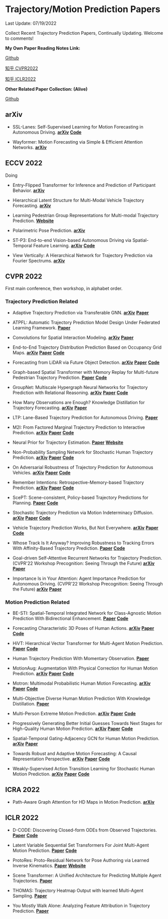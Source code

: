 # Trajectory/Motion Prediction Papers  

Last Update: 07/19/2022

Collect Recent Trajectory Prediction Papers, Continually Updating.
Welcome to comments!

**My Own Paper Reading Notes Link:**

[Github](https://github.com/colorfulfuture/Trajectory_Prediction_Papers/blob/main/Reading%20Notes.md)

[知乎 CVPR2022](https://zhuanlan.zhihu.com/p/480433722) 

[知乎 ICLR2022](https://zhuanlan.zhihu.com/p/470023167)

**Other Related Paper Collection: (Alive)**

[Github](https://github.com/aras62/vision-based-prediction)

## arXiv
- SSL-Lanes: Self-Supervised Learning for Motion Forecasting in Autonomous Driving.
**[arXiv](https://arxiv.org/abs/2206.14116)**
**[Code](https://github.com/AutoVision-cloud/SSL-Lanes)**

- Wayformer: Motion Forecasting via Simple & Efficient Attention Networks.
**[arXiv](https://arxiv.org/abs/2207.05844)**

## ECCV 2022
Doing

- Entry-Flipped Transformer for Inference and Prediction of Participant Behavior.
**[arXiv](https://arxiv.org/abs/2207.06235)**

- Hierarchical Latent Structure for Multi-Modal Vehicle Trajectory Forecasting.
**[arXiv](https://arxiv.org/abs/2207.04624)**

- Learning Pedestrian Group Representations for Multi-modal Trajectory Prediction.
**[Website](https://inhwanbae.github.io/publication/gpgraph/#)**

- Polarimetric Pose Prediction.
**[arXiv](https://arxiv.org/abs/2112.03810)**

- ST-P3: End-to-end Vision-based Autonomous Driving via Spatial-Temporal Feature Learning.
**[arXiv](https://arxiv.org/abs/2207.07601)**
**[Code](https://github.com/OpenPerceptionX/ST-P3)**

- View Vertically: A Hierarchical Network for Trajectory Prediction via Fourier Spectrums.
**[arXiv](https://arxiv.org/abs/2110.07288)**

## CVPR 2022
First main conference, then workshop, in alphabet order.

### Trajectory Prediction Related

- Adaptive Trajectory Prediction via Transferable GNN. 
**[arXiv](https://arxiv.org/abs/2203.05046)**
**[Paper](https://openaccess.thecvf.com/content/CVPR2022/papers/Xu_Adaptive_Trajectory_Prediction_via_Transferable_GNN_CVPR_2022_paper.pdf)**

- ATPFL: Automatic Trajectory Prediction Model Design Under Federated Learning Framework.
**[Paper](https://openaccess.thecvf.com/content/CVPR2022/papers/Wang_ATPFL_Automatic_Trajectory_Prediction_Model_Design_Under_Federated_Learning_Framework_CVPR_2022_paper.pdf)**

- Convolutions for Spatial Interaction Modeling.
**[arXiv](https://arxiv.org/abs/2104.07182)**
**[Paper](https://openaccess.thecvf.com/content/CVPR2022/papers/Su_Convolutions_for_Spatial_Interaction_Modeling_CVPR_2022_paper.pdf)**

- End-to-End Trajectory Distribution Prediction Based on Occupancy Grid Maps.
**[arXiv](https://arxiv.org/abs/2203.16910)**
**[Paper](https://openaccess.thecvf.com/content/CVPR2022/papers/Guo_End-to-End_Trajectory_Distribution_Prediction_Based_on_Occupancy_Grid_Maps_CVPR_2022_paper.pdf)**
**[Code](https://github.com/Kguo-cs/TDOR)**

- Forecasting from LiDAR via Future Object Detection.
**[arXiv](https://arxiv.org/abs/2203.16297)**
**[Paper](https://openaccess.thecvf.com/content/CVPR2022/papers/Peri_Forecasting_From_LiDAR_via_Future_Object_Detection_CVPR_2022_paper.pdf)**
**[Code](https://github.com/neeharperi/FutureDet)**

- Graph-based Spatial Transformer with Memory Replay for Multi-future Pedestrian Trajectory Prediction.
**[Paper](https://openaccess.thecvf.com/content/CVPR2022/papers/Li_Graph-Based_Spatial_Transformer_With_Memory_Replay_for_Multi-Future_Pedestrian_Trajectory_CVPR_2022_paper.pdf)**
**[Code](https://github.com/Jacobieee/ST-MR)**

- GroupNet: Multiscale Hypergraph Neural Networks for Trajectory Prediction with Relational Reasoning.
**[arXiv](https://arxiv.org/abs/2204.08770)**
**[Paper](https://openaccess.thecvf.com/content/CVPR2022/papers/Xu_GroupNet_Multiscale_Hypergraph_Neural_Networks_for_Trajectory_Prediction_With_Relational_CVPR_2022_paper.pdf)**
**[Code](https://github.com/MediaBrain-SJTU/GroupNet)**

- How Many Observations are Enough? Knowledge Distillation for Trajectory Forecasting.
**[arXiv](https://arxiv.org/abs/2203.04781)**
**[Paper](https://openaccess.thecvf.com/content/CVPR2022/papers/Monti_How_Many_Observations_Are_Enough_Knowledge_Distillation_for_Trajectory_Forecasting_CVPR_2022_paper.pdf)**

- LTP: Lane-Based Trajectory Prediction for Autonomous Driving.
**[Paper](https://openaccess.thecvf.com/content/CVPR2022/papers/Wang_LTP_Lane-Based_Trajectory_Prediction_for_Autonomous_Driving_CVPR_2022_paper.pdf)**

- M2I: From Factored Marginal Trajectory Prediction to Interactive Prediction.
**[arXiv](https://arxiv.org/abs/2202.11884)**
**[Paper](https://openaccess.thecvf.com/content/CVPR2022/papers/Sun_M2I_From_Factored_Marginal_Trajectory_Prediction_to_Interactive_Prediction_CVPR_2022_paper.pdf)**
**[Code](https://github.com/Tsinghua-MARS-Lab/M2I)**

- Neural Prior for Trajectory Estimation.
**[Paper](https://openaccess.thecvf.com/content/CVPR2022/papers/Wang_Neural_Prior_for_Trajectory_Estimation_CVPR_2022_paper.pdf)**
**[Website](https://mightychaos.github.io/projects/cvpr22/supplementary/supp.html)**

- Non-Probability Sampling Network for Stochastic Human Trajectory Prediction.
**[arXiv](https://arxiv.org/abs/2203.13471)**
**[Paper](https://openaccess.thecvf.com/content/CVPR2022/papers/Bae_Non-Probability_Sampling_Network_for_Stochastic_Human_Trajectory_Prediction_CVPR_2022_paper.pdf)**
**[Code](https://github.com/inhwanbae/NPSN)**

- On Adversarial Robustness of Trajectory Prediction for Autonomous Vehicles.
**[arXiv](https://arxiv.org/abs/2201.05057)**
**[Paper](https://openaccess.thecvf.com/content/CVPR2022/papers/Zhang_On_Adversarial_Robustness_of_Trajectory_Prediction_for_Autonomous_Vehicles_CVPR_2022_paper.pdf)**
**[Code](https://github.com/zqzqz/AdvTrajectoryPrediction)**

- Remember Intentions: Retrospective-Memory-based Trajectory Prediction.
**[arXiv](https://arxiv.org/abs/2203.11474)**
**[Paper](https://openaccess.thecvf.com/content/CVPR2022/papers/Xu_Remember_Intentions_Retrospective-Memory-Based_Trajectory_Prediction_CVPR_2022_paper.pdf)**
**[Code](https://github.com/MediaBrain-SJTU/MemoNet)**

- ScePT: Scene-consistent, Policy-based Trajectory Predictions for Planning.
**[Paper](https://openaccess.thecvf.com/content/CVPR2022/papers/Chen_ScePT_Scene-Consistent_Policy-Based_Trajectory_Predictions_for_Planning_CVPR_2022_paper.pdf)**
**[Code](https://github.com/nvr-avg/ScePT)**

- Stochastic Trajectory Prediction via Motion Indeterminacy Diffusion.
**[arXiv](https://arxiv.org/abs/2203.13777)**
**[Paper](https://openaccess.thecvf.com/content/CVPR2022/papers/Gu_Stochastic_Trajectory_Prediction_via_Motion_Indeterminacy_Diffusion_CVPR_2022_paper.pdf)**
**[Code](https://github.com/gutianpei/MID)**

- Vehicle Trajectory Prediction Works, But Not Everywhere.
**[arXiv](https://arxiv.org/abs/2112.03909)**
**[Paper](https://openaccess.thecvf.com/content/CVPR2022/papers/Bahari_Vehicle_Trajectory_Prediction_Works_but_Not_Everywhere_CVPR_2022_paper.pdf)**
**[Code](https://github.com/vita-epfl/s-attack)**

- Whose Track Is It Anyway? Improving Robustness to Tracking Errors With Affinity-Based Trajectory Prediction.
**[Paper](https://openaccess.thecvf.com/content/CVPR2022/papers/Weng_Whose_Track_Is_It_Anyway_Improving_Robustness_to_Tracking_Errors_CVPR_2022_paper.pdf)**
**[Code](https://xinshuoweng.com/projects/Affinipred/)**

- Goal-driven Self-Attentive Recurrent Networks for Trajectory Prediction. (CVPR'22 Workshop Precognition: Seeing Through the Future)
**[arXiv](https://arxiv.org/abs/2204.11561)**
**[Paper](https://openaccess.thecvf.com/content/CVPR2022W/Precognition/papers/Chiara_Goal-Driven_Self-Attentive_Recurrent_Networks_for_Trajectory_Prediction_CVPRW_2022_paper.pdf)**

- Importance Is in Your Attention: Agent Importance Prediction for Autonomous Driving. (CVPR'22 Workshop Precognition: Seeing Through the Future)
**[arXiv](https://arxiv.org/abs/2204.09121)**
**[Paper](https://openaccess.thecvf.com/content/CVPR2022W/Precognition/papers/Hazard_Importance_Is_in_Your_Attention_Agent_Importance_Prediction_for_Autonomous_CVPRW_2022_paper.pdf)**

### Motion Prediction Related

- BE-STI: Spatial-Temporal Integrated Network for Class-Agnostic Motion Prediction With Bidirectional Enhancement.
**[Paper](https://openaccess.thecvf.com/content/CVPR2022/papers/Wang_BE-STI_Spatial-Temporal_Integrated_Network_for_Class-Agnostic_Motion_Prediction_With_Bidirectional_CVPR_2022_paper.pdf)**
**[Code](https://github.com/be-sti/be-sti)**

- Forecasting Characteristic 3D Poses of Human Actions.
**[arXiv](https://arxiv.org/abs/2011.15079)**
**[Paper](https://openaccess.thecvf.com/content/CVPR2022/papers/Diller_Forecasting_Characteristic_3D_Poses_of_Human_Actions_CVPR_2022_paper.pdf)**
**[Code](https://github.com/chrdiller/characteristic3dposes)**

- HiVT: Hierarchical Vector Transformer for Multi-Agent Motion Prediction.
**[Paper](https://openaccess.thecvf.com/content/CVPR2022/papers/Zhou_HiVT_Hierarchical_Vector_Transformer_for_Multi-Agent_Motion_Prediction_CVPR_2022_paper.pdf)**
**[Code](https://github.com/ZikangZhou/HiVT)**

- Human Trajectory Prediction With Momentary Observation.
**[Paper](https://openaccess.thecvf.com/content/CVPR2022/papers/Sun_Human_Trajectory_Prediction_With_Momentary_Observation_CVPR_2022_paper.pdf)**

- MotionAug: Augmentation With Physical Correction for Human Motion Prediction. 
**[arXiv](https://arxiv.org/abs/2203.09116)**
**[Paper](https://openaccess.thecvf.com/content/CVPR2022/papers/Maeda_MotionAug_Augmentation_With_Physical_Correction_for_Human_Motion_Prediction_CVPR_2022_paper.pdf)**
**[Code](https://github.com/meaten/MotionAug)**

- Motron: Multimodal Probabilistic Human Motion Forecasting.
**[arXiv](https://arxiv.org/abs/2203.04132)**
**[Paper](https://openaccess.thecvf.com/content/CVPR2022/papers/Salzmann_Motron_Multimodal_Probabilistic_Human_Motion_Forecasting_CVPR_2022_paper.pdf)**
**[Code](https://github.com/TUM-AAS/motron-cvpr22)**

- Multi-Objective Diverse Human Motion Prediction With Knowledge Distillation.
**[Paper](https://openaccess.thecvf.com/content/CVPR2022/papers/Ma_Multi-Objective_Diverse_Human_Motion_Prediction_With_Knowledge_Distillation_CVPR_2022_paper.pdf)**

- Multi-Person Extreme Motion Prediction.
**[arXiv](https://arxiv.org/abs/2105.08825)**
**[Paper](https://openaccess.thecvf.com/content/CVPR2022/papers/Guo_Multi-Person_Extreme_Motion_Prediction_CVPR_2022_paper.pdf)**
**[Code](https://github.com/GUO-W/MultiMotion)**

- Progressively Generating Better Initial Guesses Towards Next Stages for High-Quality Human Motion Prediction.
**[arXiv](https://arxiv.org/abs/2203.16051)**
**[Paper](https://openaccess.thecvf.com/content/CVPR2022/papers/Ma_Progressively_Generating_Better_Initial_Guesses_Towards_Next_Stages_for_High-Quality_CVPR_2022_paper.pdf)**
**[Code](https://github.com/705062791/PGBIG)**

- Spatial-Temporal Gating-Adjacency GCN for Human Motion Prediction.
**[arXiv](https://arxiv.org/abs/2203.01474)**
**[Paper](https://openaccess.thecvf.com/content/CVPR2022/papers/Zhong_Spatio-Temporal_Gating-Adjacency_GCN_for_Human_Motion_Prediction_CVPR_2022_paper.pdf)**

- Towards Robust and Adaptive Motion Forecasting: A Causal Representation Perspective.
**[arXiv](https://arxiv.org/abs/2111.14820)**
**[Paper](https://openaccess.thecvf.com/content/CVPR2022/papers/Liu_Towards_Robust_and_Adaptive_Motion_Forecasting_A_Causal_Representation_Perspective_CVPR_2022_paper.pdf)**
**[Code](https://github.com/vita-epfl/causalmotion)**

- Weakly-Supervised Action Transition Learning for Stochastic Human Motion Prediction.
**[arXiv](https://arxiv.org/abs/2205.15608)**
**[Paper](https://openaccess.thecvf.com/content/CVPR2022/papers/Mao_Weakly-Supervised_Action_Transition_Learning_for_Stochastic_Human_Motion_Prediction_CVPR_2022_paper.pdf)**
**[Code](https://github.com/wei-mao-2019/WAT)**

## ICRA 2022

- Path-Aware Graph Attention for HD Maps in Motion Prediction.
**[arXiv](https://arxiv.org/abs/2202.13772)**

## ICLR 2022

- D-CODE: Discovering Closed-form ODEs from Observed Trajectories.
**[Paper](https://openreview.net/forum?id=wENMvIsxNN)**
**[Code](https://github.com/ZhaozhiQIAN/D-CODE-ICLR-2022)**

- Latent Variable Sequential Set Transformers For Joint Multi-Agent Motion Prediction.
**[Paper](https://openreview.net/forum?id=Dup_dDqkZC5)**
**[Code](https://gist.github.com/fgolemo/e6ff3daddcf735e8835789bbb39ece58)**

- ProtoRes: Proto-Residual Network for Pose Authoring via Learned Inverse Kinematics.
**[Paper](https://openreview.net/forum?id=s03AQxehtd_)**
**[Website](https://unity-technologies.github.io/Labs/protores.html)**

- Scene Transformer: A Unified Architecture for Predicting Multiple Agent Trajectories.
**[Paper](https://openreview.net/forum?id=Wm3EA5OlHsG)**

- THOMAS: Trajectory Heatmap Output with learned Multi-Agent Sampling.
**[Paper](https://openreview.net/forum?id=QDdJhACYrlX)**

- You Mostly Walk Alone: Analyzing Feature Attribution in Trajectory Prediction.
**[Paper](https://openreview.net/forum?id=POxF-LEqnF)**




